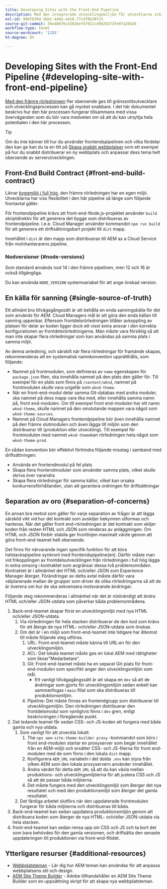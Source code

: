 ```yaml
---
title: Developing Sites with the Front-End Pipeline
description: Med den integrerade utvecklingsmiljön får utvecklarna större oberoende och utvecklingsprocessen kan bli betydligt snabbare. I det här dokumentet beskrivs några särskilda aspekter av den inledande konstruktionsprocessen som bör anges.
exl-id: 996fb39d-1bb1-4dda-a418-77cdf8b307c5
source-git-commit: 36e40976c43826efd7921cd9429373fe97a20426
workflow-type: tm+mt
source-wordcount: '1155'
ht-degree: 0%

---
```



# Developing Sites with the Front-End Pipeline {#developing-site-with-front-end-pipeline}

[Med den främre rörledningen](/help/implementing/cloud-manager/configuring-pipelines/introduction-ci-cd-pipelines.md#front-end) fler oberoende ges till gränssnittsutvecklare och utvecklingsprocessen kan gå mycket snabbare. I det här dokumentet beskrivs hur den här processen fungerar tillsammans med vissa överväganden som du bör vara medveten om så att du kan utnyttja hela potentialen i den här processen.

>[!TIP]
>
>Om du inte känner till hur du använder frontendspipelinen och vilka fördelar den kan ge kan du ta en titt på [Skapa snabbt webbplatser](/help/journey-sites/quick-site/overview.md) som ett exempel på hur du snabbt distribuerar en ny webbplats och anpassar dess tema helt oberoende av serverutvecklingen.

## Front-End Build Contract {#front-end-build-contract}

Liknar [byggmiljö i full hög,](/help/implementing/cloud-manager/getting-access-to-aem-in-cloud/build-environment-details.md) den främre rörledningen har en egen miljö. Utvecklarna har viss flexibilitet i den här pipeline så länge som följande frontavtal gäller.

För frontendpipeline krävs att front-end-Node.js-projektet använder `build` skriptdirektiv för att generera det bygge som distribueras av frontendpipeline. I.e.e. Cloud Manager använder kommandot `npm run build` för att generera ett driftsättningsbart projekt till `dist` mapp.

Innehållet i `dist` är den mapp som distribueras till AEM as a Cloud Service från molnhanterarens pipeline.

### Nodversioner {#node-versions}

Som standard används nod 14 i den främre pipelinen, men 12 och 16 är också tillgängliga.

Du kan använda `NODE_VERSION` systemvariabel för att ange önskad version.

## En källa för sanning {#single-source-of-truth}

Ett allmänt bra tillvägagångssätt är att behålla en enda sanningskälla för det som används för AEM. Cloud Managers mål är att göra den enda källan till sanning uppenbar. Eftersom frontdelsrörledningen tillåter avkoppling av platsen för delar av koden ligger dock ett visst extra ansvar i den korrekta konfigurationen av frontdelsrörledningarna. Man måste vara försiktig så att man inte skapar flera rörledningar som kan användas på samma plats i samma miljö.

Av denna anledning, och särskilt när flera rörledningar för framände skapas, rekommenderas att en systematisk namnkonvention upprätthålls, som följande:

* Namnet på frontmodulen, som definieras av `name` egenskapen för `package.json` filen, ska innehålla namnet på den plats den gäller för. Till exempel för en plats som finns på `/content/wknd`, namnet på frontmodulen skulle vara ungefär som `wknd-theme`.
* När en front-end-modul delar samma Git-databas med andra moduler, ska namnet på dess mapp vara lika med, eller innehålla samma namn på, front end-modulen. Om till exempel front end-modulen har ett namn `wknd-theme`, skulle namnet på den omslutande mappen vara något som `wknd-theme-sources`.
* Namnet på Cloud Managers frontendpipeline bör även innehålla namnet på den främre slutmodulen och även lägga till miljön som den distribuerar till (produktion eller utveckling). Till exempel för frontmodulen med namnet `wknd-theme`kan rörledningen heta något som `wknd-theme-prod`.

En sådan konvention bör effektivt förhindra följande misstag i samband med driftsättningen:

* Använda en frontendmodul på fel plats
* Skapa flera frontendmoduler som använder samma plats, vilket skulle skriva över varandra
* Skapa flera rörledningar för samma källor, vilket kan orsaka konkurrensförhållanden, utan att garantera ordningen för driftsättningar

## Separation av oro {#separation-of-concerns}

En annan bra metod som gäller för varje separation av frågor är att lägga särskild vikt vid hur det kontrakt som avskiljer bekymren utformas och hanteras. När det gäller front end-rörledningen är det kontrakt som skiljer koden från resten HTML och JSON som renderas av anläggningen. Om HTML och JSON förblir stabila ger frontlinjen maximalt värde genom att göra front-end-teamet helt oberoende.

Det finns för närvarande ingen specifik funktion för att köra helstackspipeline synkront med frontendspipeline(en). Därför måste man vid frikopplingen av frontdelsutvecklingen från rörledningen i full hög lägga in extra omsorg i kontraktet som avgränsar dessa två problemområden. Kontraktet är i allmänhet det HTML och/eller JSON som Experience Manager återger. Förändringar av detta avtal måste därför vara välplanerade mellan de grupper som driver de olika rörledningarna så att de är överens om hur de ska sekvensera motsvarande ändringar.

Följande steg rekommenderas i allmänhet när det är nödvändigt att ändra HTML och/eller JSON-utdata som påverkar båda problemområdena.

1. Back-end-teamet skapar först en utvecklingsmiljö med nya HTML och/eller JSON-utdata.
   1. Via rörledningen för hela stacken distribuerar de den kod som krävs för att återge de nya HTML- och/eller JSON-utdata som önskas.
   1. Om det är i en miljö som front-end-teamet inte tidigare har åtkomst till måste följande steg utföras.
      1. URL: Front-end-teamet måste känna till URL:en för den utvecklingsmiljön.
      1. ACL: Det lokala teamet måste ges en lokal AEM med rättigheter som liknar&quot;Medarbetare&quot;.
      1. Git: Front-end-teamet måste ha en separat Git-plats för front-end-modulen som specifikt anger den utvecklingsmiljön som mål.
         * Ett vanligt tillvägagångssätt är att skapa en `dev` så att de ändringar som gjorts för utvecklingsmiljön sedan enkelt kan sammanfogas i `main` filial som ska distribueras till produktionsmiljön.
      1. Pipeline: Det måste finnas en frontendgrupp som distribuerar till utvecklingsmiljön. Den rörledningen distribuerar den frontdelsmodul som vanligtvis finns i `dev` gren, enligt beskrivningen i föregående punkt.
1. Det ledande teamet får sedan CSS- och JS-koden att fungera med både gamla och nya utdata.
   1. Som vanligt för att utveckla lokalt:
      1. The `npx aem-site-theme-builder proxy` -kommandot som körs i front end-modulen startar en proxyserver som begär innehållet från en AEM-miljö och ersätter CSS- och JS-filerna för front end-modulen med de som finns i den lokala `dist` mapp.
      1. Konfigurera `AEM_URL` variabeln i det dolda `.env` kan styra från vilken AEM som den lokala proxyservern använder innehållet.
      1. Ändra värdet för detta `AEM_URL` så att du kan växla mellan produktions- och utvecklingsmiljöerna för att justera CSS och JS så att de passar båda miljöerna.
      1. Det måste fungera med den utvecklingsmiljö som återger det nya resultatet och med den produktionsmiljö som återger det gamla resultatet.
   1. Det färdiga arbetet slutförs när den uppdaterade frontmodulen fungerar för båda miljöerna och distribueras till båda.
1. Back-end-teamet kan sedan uppdatera produktionsmiljön genom att distribuera koden som återger de nya HTML- och/eller JSON-utdata via hela stacken.
1. front-end-teamet kan sedan rensa upp sin CSS och JS och ta bort det som bara behövdes för den gamla versionen, och driftsätta den senaste uppdateringen till produktionen via front-end-flödet.

## Ytterligare resurser {#additional-resources}

* [Webbplatsteman](/help/sites-cloud/administering/site-creation/site-themes.md) - Lär dig hur AEM teman kan användas för att anpassa webbplatsens stil och design.
* [AEM Site Theme Builder](https://github.com/adobe/aem-site-theme-builder) - Adobe tillhandahåller en AEM Site Theme Builder som en uppsättning skript för att skapa nya webbplatsteman.
